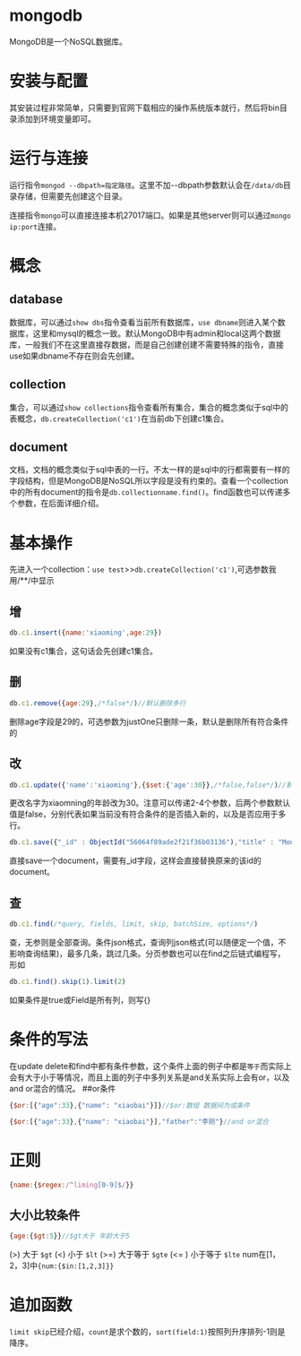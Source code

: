 # mongodb
MongoDB是一个NoSQL数据库。
# 安装与配置
其安装过程非常简单，只需要到官网下载相应的操作系统版本就行，然后将bin目录添加到环境变量即可。
# 运行与连接
运行指令`mongod --dbpath=指定路径`。这里不加--dbpath参数默认会在`/data/db`目录存储，但需要先创建这个目录。

连接指令`mongo`可以直接连接本机27017端口。如果是其他server则可以通过`mongo ip:port`连接。
# 概念
## database
数据库，可以通过`show dbs`指令查看当前所有数据库，`use dbname`则进入某个数据库，这里和mysql的概念一致。默认MongoDB中有admin和local这两个数据库，一般我们不在这里直接存数据，而是自己创建创建不需要特殊的指令，直接use如果dbname不存在则会先创建。
## collection
集合，可以通过`show collections`指令查看所有集合，集合的概念类似于sql中的表概念，`db.createCollection('c1')`在当前db下创建c1集合。
## document
文档，文档的概念类似于sql中表的一行。不太一样的是sql中的行都需要有一样的字段结构，但是MongoDB是NoSQL所以字段是没有约束的。查看一个collection中的所有document的指令是`db.collectionname.find()`。find函数也可以传递多个参数，在后面详细介绍。
# 基本操作
先进入一个collection：`use test`>>`db.createCollection('c1')`,可选参数我用/**/中显示
## 增
```javascript
db.c1.insert({name:'xiaoming',age:29})
```
如果没有c1集合，这句话会先创建c1集合。
## 删
```javascript
db.c1.remove({age:29},/*false*/)//默认删除多行
```
删除age字段是29的，可选参数为justOne只删除一条，默认是删除所有符合条件的
## 改

```javascript
db.c1.update({'name':'xiaoming'},{$set:{'age':30}},/*false,false*/)//默认修改一行
```
更改名字为xiaomning的年龄改为30。注意可以传递2-4个参数，后两个参数默认值是false，分别代表如果当前没有符合条件的是否插入新的，以及是否应用于多行。
```javascript
db.c1.save({"_id" : ObjectId("56064f89ade2f21f36b03136"),"title" : "MongoDB"})
```
直接save一个document，需要有_id字段，这样会直接替换原来的该id的document。

## 查
```javascript
db.c1.find(/*query, fields, limit, skip, batchSize, options*/)
```
查，无参则是全部查询。条件json格式，查询列json格式(可以随便定一个值，不影响查询结果)，最多几条，跳过几条。分页参数也可以在find之后链式编程写，形如
```javascript
db.c1.find().skip(1).limit(2)
```
如果条件是true或Field是所有列，则写{}
# 条件的写法
在update delete和find中都有条件参数，这个条件上面的例子中都是`等于`而实际上会有大于小于等情况，而且上面的列子中多列关系是and关系实际上会有or，以及and or混合的情况。
##or条件
```javascript
{$or:[{"age":33},{"name": "xiaobai"}]}//$or:数组 数据间为或条件
```
```javascript
{$or:[{"age":33},{"name": "xiaobai"}],"father":"李刚"}//and or混合
```
# 正则
```js
{name:{$regex:/^liming[0-9]$/}}
```
## 大小比较条件
```javascript
{age:{$gt:5}}//$gt大于 年龄大于5
```
(>) 大于  `$gt`
(<) 小于  `$lt`
(>=) 大于等于 `$gte`
(<= ) 小于等于 `$lte`
num在[1，2，3]中`{num:{$in:[1,2,3]}}`
# 追加函数
`limit skip`已经介绍，`count`是求个数的，`sort(field:1)`按照列升序排列-1则是降序。